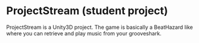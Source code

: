 ProjectStream (student project)
=============

ProjectStream is a Unity3D project. The game is basically a BeatHazard like where you can retrieve and play music from your grooveshark.
